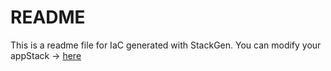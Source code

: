 # README
This is a readme file for IaC generated with StackGen.
You can modify your appStack -> [here](http://main.dev.stackgen.com/appstacks/902f6f13-1f18-4327-ac46-09af389c19f6)
